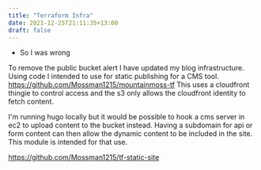 ```yaml
---
title: "Terraform Infra"
date: 2021-12-25T21:11:35+13:00
draft: false
---
```


* So I was wrong

To remove the public bucket alert I have updated my blog infrastructure.
Using code I intended to use for static publishing for a CMS tool.
<https://github.com/Mossman1215/mountainmoss-tf>
This uses a cloudfront thingie to control access and the s3 only allows the cloudfront identity to fetch content.

I'm running hugo locally but it would be possible to hook a cms server in ec2 to upload content to the bucket instead.
Having a subdomain for api or form content can then allow the dynamic content to be included in the site.
This module is intended for that use.

<https://github.com/Mossman1215/tf-static-site>
